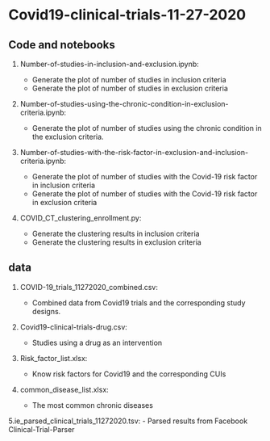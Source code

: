 # Covid19-clinical-trials-11-27-2020

## Code and notebooks
   1. Number-of-studies-in-inclusion-and-exclusion.ipynb: 
      - Generate the plot of number of studies in inclusion criteria 
      - Generate the plot of number of studies in exclusion criteria
      
   2. Number-of-studies-using-the-chronic-condition-in-exclusion-criteria.ipynb: 
      - Generate the plot of number of studies using the chronic condition in the exclusion criteria.

   3. Number-of-studies-with-the-risk-factor-in-exclusion-and-inclusion-criteria.ipynb:
      - Generate the plot of number of studies with the Covid-19 risk factor in inclusion criteria
      - Generate the plot of number of studies with the Covid-19 risk factor in exclusion criteria
   
   4. COVID_CT_clustering_enrollment.py:
      - Generate the clustering results in inclusion criteria
      - Generate the clustering results in exclusion criteria 


## data
   1. COVID-19_trials_11272020_combined.csv: 
      - Combined data from Covid19 trials and the corresponding study designs.
 
 
   2. Covid19-clinical-trials-drug.csv:
      - Studies using a drug as an intervention

   3. Risk_factor_list.xlsx:
      - Know risk factors for Covid19 and the corresponding CUIs
      
   4. common_disease_list.xlsx:
      - The most common chronic diseases

   5.ie_parsed_clinical_trials_11272020.tsv:
      - Parsed results from Facebook Clinical-Trial-Parser
